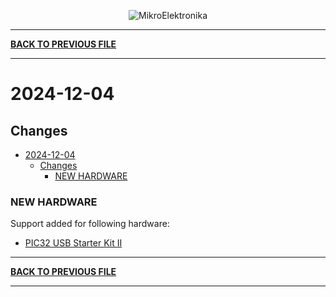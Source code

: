 <p align="center">
  <img src="http://www.mikroe.com/img/designs/beta/logo_small.png?raw=true" alt="MikroElektronika"/>
</p>

---

**[BACK TO PREVIOUS FILE](../changelog.md)**

---

# 2024-12-04

## Changes

- [2024-12-04](#2024-12-04)
  - [Changes](#changes)
    - [NEW HARDWARE](#new-hardware)

### NEW HARDWARE

Support added for following hardware:

+ [PIC32 USB Starter Kit II](https://mplab-discover.microchip.com/v2/item/com.microchip.portal.evalboard/com.microchip.subcategories.modules-and-peripherals.communication.can.Others/mcu08.dm320003-2/1.0.0?view=about)

---

**[BACK TO PREVIOUS FILE](../changelog.md)**

---
